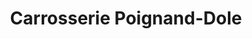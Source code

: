 ---
title: "Carrosserie Poignand-Dole"
url: /besancon/carrosserie-poignand-dole/
shop: Autowerkstatt
---